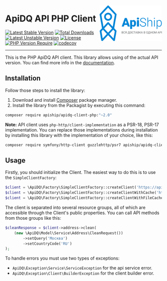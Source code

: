 <a href="https://apiship.ru/"><img align="right" width="200" src="doc/logo_gorizont.svg"></a>

# ApiDQ API PHP Client

[![Latest Stable Version](http://poser.pugx.org/apiship/apidq-client-php/v)](https://packagist.org/packages/apiship/apidq-client-php) 
[![Total Downloads](http://poser.pugx.org/apiship/apidq-client-php/downloads)](https://packagist.org/packages/apiship/apidq-client-php) 
[![Latest Unstable Version](http://poser.pugx.org/apiship/apidq-client-php/v/unstable)](https://packagist.org/packages/apiship/apidq-client-php) 
[![License](http://poser.pugx.org/apiship/apidq-client-php/license)](https://packagist.org/packages/apiship/apidq-client-php) 
[![PHP Version Require](http://poser.pugx.org/apiship/apidq-client-php/require/php)](https://packagist.org/packages/apiship/apidq-client-php)
[![codecov](https://codecov.io/gh/apiship/apidq-client-php/branch/main/graph/badge.svg?token=6MNAB67SOK)](https://codecov.io/gh/apiship/apidq-client-php)

---

This is the PHP ApiDQ API client. This library allows using of the actual API version.
You can find more info in the [documentation](https://docs.apidq.io).

## Installation

Follow those steps to install the library:

1. Download and install [Composer](https://getcomposer.org/download/) package manager.
2. Install the library from the Packagist by executing this command:

```bash
composer require apiship/apidq-client-php:"~2.0"
```

**Note:** API client uses `php-http/client-implementation` as a PSR-18, PSR-17 implementation. You can replace those
implementations during installation by installing this library with the implementation of your choice, like this:

```sh
composer require symfony/http-client guzzlehttp/psr7 apiship/apidq-client-php:"~2.0"
```

## Usage

Firstly, you should initialize the Client. The easiest way to do this is to use the `SimpleClientFactory`:

```php
$client = \ApiDQ\Factory\SimpleClientFactory::createClient('https://api.apidq.io', 'apiKey');
$client = \ApiDQ\Factory\SimpleClientFactory::createClientWithCache('https://api.apidq.io', 'apiKey', $psrCache);
$client = \ApiDQ\Factory\SimpleClientFactory::createClientWithFileCache('https://api.apidq.io', 'apiKey', sys_get_temp_dir());
```

The client is separated into several resource groups, all of which are accessible through the Client's public
properties. You can call API methods from those groups like this:

```php
$cleanResponse = $client->address->clean(
    (new \ApiDQ\Model\Service\Address\CleanRequest())
        ->setQuery('Москва')
        ->setCountryCode('RU')
);
```

To handle errors you must use two types of exceptions:

* `ApiDQ\Exception\Service\ServiceException` for the api service error.
* `ApiDQ\Exception\Client\BuilderException` for the client builder error.
